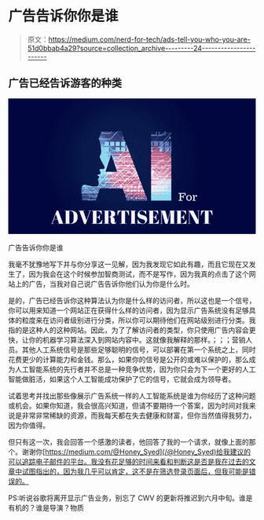 # 广告告诉你你是谁

> 原文：<https://medium.com/nerd-for-tech/ads-tell-you-who-you-are-51d0bbab4a29?source=collection_archive---------24----------------------->

## 广告已经告诉游客的种类

![](img/f4e081a26270db4b468d0f2125458515.png)

广告告诉你你是谁

我毫不犹豫地写下并与你分享这一见解，因为我发现它如此有趣，而且它现在又发生了，因为我会在这个时候参加智商测试，而不是写作，因为我真的点击了这个网站上的广告，当我对自己说广告告诉你他们认为你是什么时。

是的，广告已经告诉你这种算法认为你是什么样的访问者，所以这也是一个信号，你可以用来知道一个网站正在获得什么样的访问者，因为显示广告系统没有足够具体的粒度来在访问者级别进行分类，所以你可以期待他们在网站级别进行分类。我指的是这种人的这种网站。因此，为了了解访问者的类型，你只使用广告内容会更快，让你的机器学习算法深入到网站内容中。这就像我解释的那样。；；；营销人员。其他人工系统信号是那些足够聪明的信号，可以部署在第一个系统之上，同时花费更少的计算能力和金钱。那么，如果你的信号是公开的或难以保护的，那么成为人工智能系统的先行者并不总是一种竞争优势，因为你只会为下一个更好的人工智能做脏活，如果这个人工智能成功保护了它的信号，它就会成为领导者。

试着思考并找出那些像展示广告系统一样的人工智能系统是谁为你经历了这种问题或机会。如果你知道，我会很高兴知道，但请不要期待一个答案，因为时间对我来说是非常非常稀缺的资源，而我每天都在失去健康和财富，但你当然值得我努力，因为你值得。

但只有这一次，我会回答一个感激的读者，他回答了我的一个请求，就像上面的那个。谢谢你[https://medium.com/@Honey_Syed](/@Honey_Syed)给我建议的可以追踪电子邮件的平台。我没有花足够的时间来看和判断这是否是我在过去的文章中试图指出的，因为我几乎可以肯定，这不是在筛选登录页面后，但我可能是错误的。

PS:听说谷歌将离开显示广告业务，别忘了 CWV 的更新将推迟到六月中旬。谁是有机的？谁是导演？物质